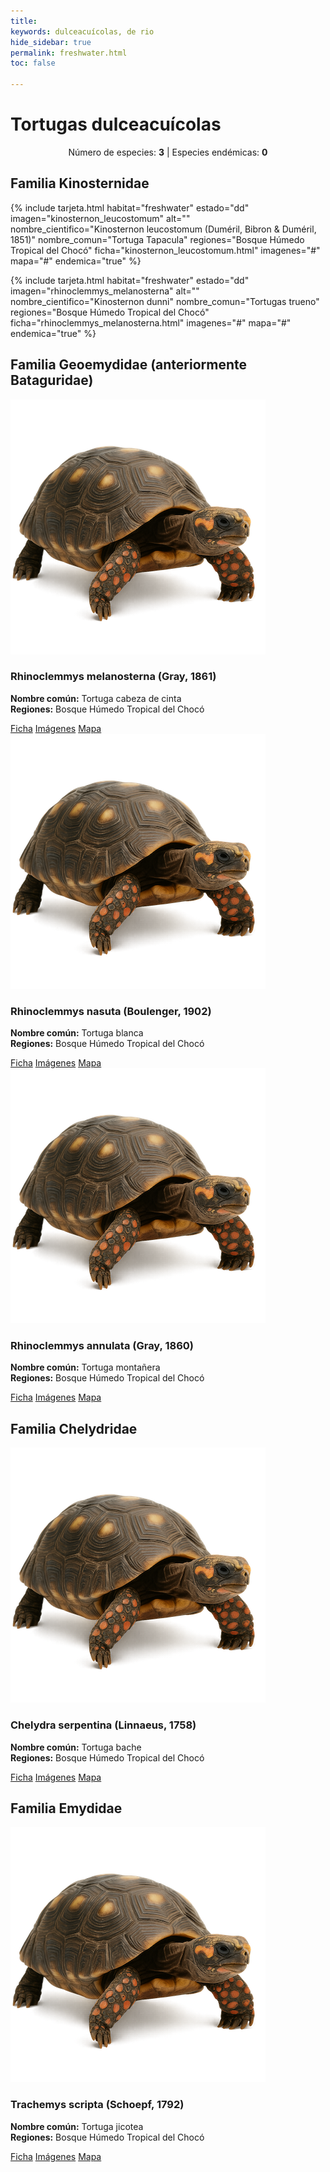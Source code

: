 ```yaml
---
title:
keywords: dulceacuícolas, de rio
hide_sidebar: true
permalink: freshwater.html
toc: false

---
```

<h1 class="titulo-testudinia">Tortugas dulceacuícolas</h1>
<center><p>Número de especies: <strong>3</strong> | Especies endémicas: <strong>0</strong></p></center>

<div class="container"><!--Familia Kinosternidae-->
  <div class="row">
    <div class="col-lg-12 text-center">
      <h2 class="page-header">Familia Kinosternidae</h2>
    </div>
    <div class="col-lg-12">
      <div class="flex-centrado">
      
{% include tarjeta.html
   habitat="freshwater"
   estado="dd"
   imagen="kinosternon_leucostomum"
   alt=""
   nombre_cientifico="Kinosternon leucostomum (Duméril, Bibron & Duméril, 1851)"
   nombre_comun="Tortuga Tapacula"
   regiones="Bosque Húmedo Tropical del Chocó"
   ficha="kinosternon_leucostomum.html"
   imagenes="#"
   mapa="#"
   endemica="true"
%}

{% include tarjeta.html
   habitat="freshwater"
   estado="dd"
   imagen="rhinoclemmys_melanosterna"
   alt=""
   nombre_cientifico="Kinosternon dunni"
   nombre_comun="Tortugas trueno"
   regiones="Bosque Húmedo Tropical del Chocó"
   ficha="rhinoclemmys_melanosterna.html"
   imagenes="#"
   mapa="#"
   endemica="true"
%}


<div class="container"><!--Familia Geoemydidae-->
  <div class="row">
    <div class="col-lg-12 text-center">
      <h2 class="page-header">Familia Geoemydidae (anteriormente Bataguridae)</h2>
    </div>
    <div class="col-lg-12">
      <div class="flex-centrado"> 
    <div class="col-md-6 col-lg-4 mb-4">
      <div class="panel panel-default tarjeta">
        <!-- Imagen superior -->
        <img src="images/tortuga_tierra_ia.png" alt="" class="img-fluid rounded-top" /> 
        <!-- Contenido de la tarjeta -->
        <div class="panel-heading freshwater">
          <h3 class="panel-title">Rhinoclemmys melanosterna (Gray, 1861)</h3>
        </div>
        <div class="panel-body">
          <p><strong>Nombre común:</strong> Tortuga cabeza de cinta<br>
            <strong>Regiones:</strong> Bosque Húmedo Tropical del Chocó</p>
          <a href="rhinoclemmys_melanosterna.html" class="btn btn-outline-success btn-xs">Ficha</a>
          <a href="#" class="btn btn-outline-info btn-xs">Imágenes</a>
          <a href="#" class="btn btn-outline-primary btn-xs">Mapa</a>
        </div>
      </div>
    </div>
    <div class="col-md-6 col-lg-4 mb-4">
      <div class="panel panel-default tarjeta">
        <!-- Imagen superior -->
        <img src="images/tortuga_tierra_ia.png" alt="" class="img-fluid rounded-top" /> 
        <!-- Contenido de la tarjeta -->
        <div class="panel-heading freshwater">
          <h3 class="panel-title">Rhinoclemmys nasuta (Boulenger, 1902)</h3>
        </div>
        <div class="panel-body">
          <p><strong>Nombre común:</strong> Tortuga blanca<br>
            <strong>Regiones:</strong> Bosque Húmedo Tropical del Chocó</p>
          <a href="#" class="btn btn-outline-success btn-xs">Ficha</a>
          <a href="#" class="btn btn-outline-info btn-xs">Imágenes</a>
          <a href="#" class="btn btn-outline-primary btn-xs">Mapa</a>
        </div>
      </div>
    </div>
    <div class="col-md-6 col-lg-4 mb-4">
      <div class="panel panel-default tarjeta">
        <!-- Imagen superior -->
        <img src="images/tortuga_tierra_ia.png" alt="" class="img-fluid rounded-top" /> 
        <!-- Contenido de la tarjeta -->
        <div class="panel-heading freshwater">
          <h3 class="panel-title">Rhinoclemmys annulata (Gray, 1860)</h3>
        </div>
        <div class="panel-body">
          <p><strong>Nombre común:</strong> Tortuga montañera<br>
            <strong>Regiones:</strong> Bosque Húmedo Tropical del Chocó</p>
          <a href="#" class="btn btn-outline-success btn-xs">Ficha</a>
          <a href="#" class="btn btn-outline-info btn-xs">Imágenes</a>
          <a href="#" class="btn btn-outline-primary btn-xs">Mapa</a>
        </div>
      </div>
    </div>

<div class="container"><!--Familia Chelydridae-->
  <div class="row">
    <div class="col-lg-12 text-center">
      <h2 class="page-header">Familia Chelydridae</h2>
    </div>
    <div class="col-lg-12">
      <div class="flex-centrado">
    <div class="col-md-6 col-lg-4 mb-4">
      <div class="panel panel-default tarjeta">
        <!-- Imagen superior -->
        <img src="images/tortuga_tierra_ia.png" alt="" class="img-fluid rounded-top" /> 
        <!-- Contenido de la tarjeta -->
        <div class="panel-heading freshwater">
          <h3 class="panel-title">Chelydra serpentina (Linnaeus, 1758)</h3>
        </div>
        <div class="panel-body">
          <p><strong>Nombre común:</strong> Tortuga bache<br>
            <strong>Regiones:</strong> Bosque Húmedo Tropical del Chocó</p>
          <a href="#" class="btn btn-outline-success btn-xs">Ficha</a>
          <a href="#" class="btn btn-outline-info btn-xs">Imágenes</a>
          <a href="#" class="btn btn-outline-primary btn-xs">Mapa</a>
        </div>
      </div>
    </div>

<div class="container"><!--Familia Emydidae -->
  <div class="row">
    <div class="col-lg-12 text-center">
      <h2 class="page-header">Familia Emydidae</h2>
    </div>
    <div class="col-lg-12">
      <div class="flex-centrado">
    <div class="col-md-6 col-lg-4 mb-4">
      <div class="panel panel-default tarjeta">
        <!-- Imagen superior -->
        <img src="images/tortuga_tierra_ia.png" alt="" class="img-fluid rounded-top" /> 
        <!-- Contenido de la tarjeta -->
        <div class="panel-heading freshwater">
          <h3 class="panel-title">Trachemys scripta (Schoepf, 1792)</h3>
        </div>
        <div class="panel-body">
          <p><strong>Nombre común:</strong> Tortuga jicotea<br>
            <strong>Regiones:</strong> Bosque Húmedo Tropical del Chocó</p>
          <a href="#" class="btn btn-outline-success btn-xs">Ficha</a>
          <a href="#" class="btn btn-outline-info btn-xs">Imágenes</a>
          <a href="#" class="btn btn-outline-primary btn-xs">Mapa</a>
        </div>
      </div>
    </div>